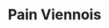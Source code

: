 ---
layout: recette
categories: [recettes]
hidden: true
lang: fr
sitemap: false
title: Pain Viennois
type: boulangerie
withYeast: true
recettes:
  Classique:
    ingredients: 
      - nom: lait
        qte: 180
        unite: mL
      - nom: oeuf
        qte: 1
      - nom: levure sèche
        qte: 3
        unite: gr
      - nom: farine T55
        qte: 450
        unite: gr
        variable: true
      - nom: sucre blanc
        qte: 10
        unite: gr
      - nom: sel
        qte: 6
        unite: gr
      - nom: beurre
        qte: 75
        unite: gr
    preconditions:
      - Couper le beurre en dés
      - Battre l'oeuf
    etapes:
      - label: Pétrissage et Pointage
        details:
          - Dans le récipient de la machine à pain, verser le mélange lait-levure
          - Ajouter l'oeuf
          - Ajouter la farine
          - Ajouter le sucre
          - Ajouter le sel
          - Ajouter le beurre
          - Lancer le programme "pétrissage seulement"
      - label: Division, Boulage et Détente
        details:
          - Dégazer
          - Diviser en pâtons de poids égal
          - Bouler
          - Détente de 5 minutes
      - label: Façonnage
        details:
          - Façonner en petits pains
          - Laisser reposer 45 minutes à 25°C
          - Grigner
      - label: Cuisson
        emoji: 🔥
        details:
          - Cuire 15 à 18 minutes à 200°C
          - Badigeonner avec du beurre fondu
          - Les laisser ressuer sur une grille 10 minutes
---